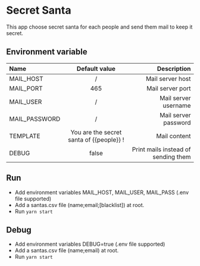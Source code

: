 # Secret Santa

This app choose secret santa for each people and send them mail to keep it secret.

## Environment variable

| Name          |              Default value               |                         Description |
| :------------ | :--------------------------------------: | ----------------------------------: |
| MAIL_HOST     |                    /                     |                    Mail server host |
| MAIL_PORT     |                   465                    |                    Mail server port |
| MAIL_USER     |                    /                     |                Mail server username |
| MAIL_PASSWORD |                    /                     |                Mail server password |
| TEMPLATE      | You are the secret santa of {{people}} ! |                        Mail content |
| DEBUG         |                  false                   | Print mails instead of sending them |

## Run

- Add environment variables MAIL_HOST, MAIL_USER, MAIL_PASS (.env file supported)
- Add a santas.csv file (name;email;[blacklist]) at root.
- Run `yarn start`

## Debug

- Add environment variables DEBUG=true (.env file supported)
- Add a santas.csv file (name;email) at root.
- Run `yarn start`
